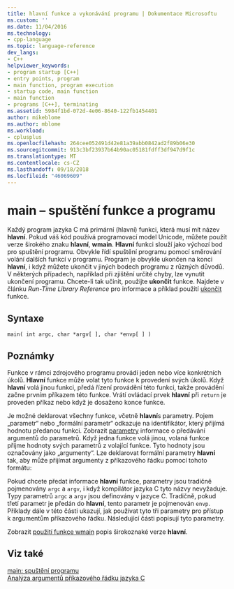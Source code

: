 ```yaml
---
title: hlavní funkce a vykonávání programu | Dokumentace Microsoftu
ms.custom: ''
ms.date: 11/04/2016
ms.technology:
- cpp-language
ms.topic: language-reference
dev_langs:
- C++
helpviewer_keywords:
- program startup [C++]
- entry points, program
- main function, program execution
- startup code, main function
- main function
- programs [C++], terminating
ms.assetid: 5984f1bd-072d-4e06-8640-122fb1454401
author: mikeblome
ms.author: mblome
ms.workload:
- cplusplus
ms.openlocfilehash: 264cee052491d42e81a39abb0842ad2f89b06e30
ms.sourcegitcommit: 913c3bf23937b64b90ac05181fdff3df947d9f1c
ms.translationtype: MT
ms.contentlocale: cs-CZ
ms.lasthandoff: 09/18/2018
ms.locfileid: "46069609"
---
```

# <a name="main-function-and-program-execution"></a>main – spuštění funkce a programu

Každý program jazyka C má primární (hlavní) funkci, která musí mít název **hlavní**. Pokud váš kód používá programovací model Unicode, můžete použít verze širokého znaku **hlavní**, **wmain**. **Hlavní** funkci slouží jako výchozí bod pro spuštění programu. Obvykle řídí spuštění programu pomocí směrování volání dalších funkcí v programu. Program je obvykle ukončen na konci **hlavní**, i když můžete ukončit v jiných bodech programu z různých důvodů. V některých případech, například při zjištění určité chyby, lze vynutit ukončení programu. Chcete-li tak učinit, použijte **ukončit** funkce. Najdete v článku *Run-Time Library Reference* pro informace a příklad použití [ukončit](../c-runtime-library/reference/exit-exit-exit.md) funkce.

## <a name="syntax"></a>Syntaxe

```
main( int argc, char *argv[ ], char *envp[ ] )
```

## <a name="remarks"></a>Poznámky

Funkce v rámci zdrojového programu provádí jeden nebo více konkrétních úkolů. **Hlavní** funkce může volat tyto funkce k provedení svých úkolů. Když **hlavní** volá jinou funkci, předá řízení provádění této funkci, takže provádění začne prvním příkazem této funkce. Vrátí ovládací prvek **hlavní** při `return` je proveden příkaz nebo když je dosaženo konce funkce.

Je možné deklarovat všechny funkce, včetně **hlavní**s parametry. Pojem „parametr“ nebo „formální parametr“ odkazuje na identifikátor, který přijímá hodnotu předanou funkci. Zobrazit [parametry](../c-language/parameters.md) informace o předávání argumentů do parametrů. Když jedna funkce volá jinou, volaná funkce přijme hodnoty svých parametrů z volající funkce. Tyto hodnoty jsou označovány jako „argumenty“. Lze deklarovat formální parametry **hlavní** tak, aby může přijímat argumenty z příkazového řádku pomocí tohoto formátu:

Pokud chcete předat informace **hlavní** funkce, parametry jsou tradičně pojmenovány `argc` a `argv`, i když kompilátor jazyka C tyto názvy nevyžaduje. Typy parametrů `argc` a `argv` jsou definovány v jazyce C. Tradičně, pokud třetí parametr je předán do **hlavní**, tento parametr je pojmenován `envp`. Příklady dále v této části ukazují, jak používat tyto tři parametry pro přístup k argumentům příkazového řádku. Následující části popisují tyto parametry.

Zobrazit [použití funkce wmain](../c-language/using-wmain.md) popis širokoznaké verze **hlavní**.

## <a name="see-also"></a>Viz také

[main: spuštění programu](../cpp/main-program-startup.md)<br/>
[Analýza argumentů příkazového řádku jazyka C](../c-language/parsing-c-command-line-arguments.md)
